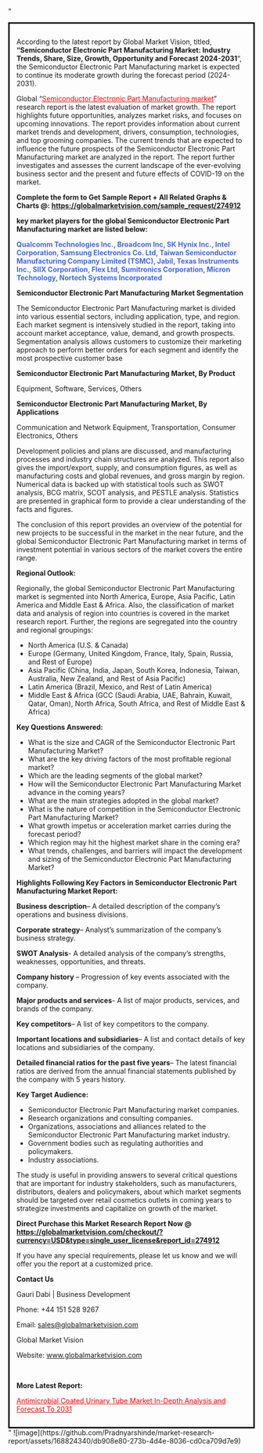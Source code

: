 "<div style='border: 3px solid black; padding: 1em;'>

According to the latest report by Global Market Vision, titled, <strong>“Semiconductor Electronic Part Manufacturing Market: Industry Trends, Share, Size, Growth, Opportunity and Forecast 2024-2031</strong>“, the Semiconductor Electronic Part Manufacturing market is expected to continue its moderate growth during the forecast period (2024-2031).

Global “<a style='color: #ff0000;' href='https://globalmarketvision.com/reports/global-semiconductor-electronic-part-manufacturing-market/274912'>Semiconductor Electronic Part Manufacturing market</a>” research report is the latest evaluation of market growth. The report highlights future opportunities, analyzes market risks, and focuses on upcoming innovations. The report provides information about current market trends and development, drivers, consumption, technologies, and top grooming companies. The current trends that are expected to influence the future prospects of the Semiconductor Electronic Part Manufacturing market are analyzed in the report. The report further investigates and assesses the current landscape of the ever-evolving business sector and the present and future effects of COVID-19 on the market.

<strong>Complete the form to Get Sample Report + All Related Graphs &amp; Charts @: <a style='color: #ff0000;' href='https://globalmarketvision.com/sample_request/274912?utm_source=linkedinPulse&utm_medium=SN&utm_campaign=SN'><strong>https://globalmarketvision.com/sample_request/274912</strong></a></strong>

<strong>key market players for the global Semiconductor Electronic Part Manufacturing market are listed below:</strong>

<strong style='color: #4169e1;'>Qualcomm Technologies Inc., Broadcom Inc, SK Hynix Inc., Intel Corporation, Samsung Electronics Co. Ltd, Taiwan Semiconductor Manufacturing Company Limited (TSMC), Jabil, Texas Instruments Inc., SIIX Corporation, Flex Ltd, Sumitronics Corporation, Micron Technology, Nortech Systems Incorporated</strong>

<strong>Semiconductor Electronic Part Manufacturing Market Segmentation</strong>

The Semiconductor Electronic Part Manufacturing market is divided into various essential sectors, including application, type, and region. Each market segment is intensively studied in the report, taking into account market acceptance, value, demand, and growth prospects. Segmentation analysis allows customers to customize their marketing approach to perform better orders for each segment and identify the most prospective customer base

<strong>Semiconductor Electronic Part Manufacturing Market, By Product</strong>

Equipment, Software, Services, Others

<strong>Semiconductor Electronic Part Manufacturing Market, By Applications</strong>

Communication and Network Equipment, Transportation, Consumer Electronics, Others

Development policies and plans are discussed, and manufacturing processes and industry chain structures are analyzed. This report also gives the import/export, supply, and consumption figures, as well as manufacturing costs and global revenues, and gross margin by region. Numerical data is backed up with statistical tools such as SWOT analysis, BCG matrix, SCOT analysis, and PESTLE analysis. Statistics are presented in graphical form to provide a clear understanding of the facts and figures.

The conclusion of this report provides an overview of the potential for new projects to be successful in the market in the near future, and the global Semiconductor Electronic Part Manufacturing market in terms of investment potential in various sectors of the market covers the entire range.

<strong>Regional Outlook:</strong>

Regionally, the global Semiconductor Electronic Part Manufacturing market is segmented into North America, Europe, Asia Pacific, Latin America and Middle East &amp; Africa. Also, the classification of market data and analysis of region into countries is covered in the market research report. Further, the regions are segregated into the country and regional groupings:
<ul>
  <li>North America (U.S. &amp; Canada)</li>
  <li>Europe (Germany, United Kingdom, France, Italy, Spain, Russia, and Rest of Europe)</li>
  <li>Asia Pacific (China, India, Japan, South Korea, Indonesia, Taiwan, Australia, New Zealand, and Rest of Asia Pacific)</li>
  <li>Latin America (Brazil, Mexico, and Rest of Latin America)</li>
  <li>Middle East &amp; Africa (GCC (Saudi Arabia, UAE, Bahrain, Kuwait, Qatar, Oman), North Africa, South Africa, and Rest of Middle East &amp; Africa)</li>
</ul>
<strong>Key Questions Answered:</strong>
<ul>
  <li>What is the size and CAGR of the Semiconductor Electronic Part Manufacturing Market?</li>
  <li>What are the key driving factors of the most profitable regional market?</li>
  <li>Which are the leading segments of the global market?</li>
  <li>How will the Semiconductor Electronic Part Manufacturing Market advance in the coming years?</li>
  <li>What are the main strategies adopted in the global market?</li>
  <li>What is the nature of competition in the Semiconductor Electronic Part Manufacturing Market?</li>
  <li>What growth impetus or acceleration market carries during the forecast period?</li>
  <li>Which region may hit the highest market share in the coming era?</li>
  <li>What trends, challenges, and barriers will impact the development and sizing of the Semiconductor Electronic Part Manufacturing Market?</li>
</ul>
<strong>Highlights Following Key Factors in Semiconductor Electronic Part Manufacturing Market Report:</strong>

<strong>Business description</strong>– A detailed description of the company’s operations and business divisions.

<strong>Corporate strategy</strong>– Analyst’s summarization of the company’s business strategy.

<strong>SWOT Analysis</strong>- A detailed analysis of the company’s strengths, weaknesses, opportunities, and threats.

<strong>Company history</strong> – Progression of key events associated with the company.

<strong>Major products and services</strong>- A list of major products, services, and brands of the company.

<strong>Key competitors</strong>– A list of key competitors to the company.

<strong>Important locations and subsidiaries</strong>– A list and contact details of key locations and subsidiaries of the company.

<strong>Detailed financial ratios for the past five years</strong>– The latest financial ratios are derived from the annual financial statements published by the company with 5 years history.

<strong>Key Target Audience:</strong>
<ul>
  <li>Semiconductor Electronic Part Manufacturing market companies.</li>
  <li>Research organizations and consulting companies.</li>
  <li>Organizations, associations and alliances related to the Semiconductor Electronic Part Manufacturing market industry.</li>
  <li>Government bodies such as regulating authorities and policymakers.</li>
  <li>Industry associations.</li>
</ul>
The study is useful in providing answers to several critical questions that are important for industry stakeholders, such as manufacturers, distributors, dealers and policymakers, about which market segments should be targeted over retail cosmetics outlets in coming years to strategize investments and capitalize on growth of the market.

<strong>Direct Purchase this Market Research Report Now @ </strong><strong><a style='color: #ff0000;' href='https://globalmarketvision.com/checkout/?currency=USD&type=single_user_license&report_id=274912?utm_source=linkedinPulse&utm_medium=SN&utm_campaign=SN'><strong>https://globalmarketvision.com/checkout/?currency=USD&type=single_user_license&report_id=274912</strong></a></strong>

If you have any special requirements, please let us know and we will offer you the report at a customized price.
<p id='ember58' class='ember-view reader-content-blocks__paragraph'><strong>Contact Us</strong></p>
<p id='ember59' class='ember-view reader-content-blocks__paragraph'>Gauri Dabi | Business Development</p>
<p id='ember60' class='ember-view reader-content-blocks__paragraph'>Phone: +44 151 528 9267</p>
Email: <a href='mailto:sales@globalmarketvision.com'>sales@globalmarketvision.com</a>

Global Market Vision

Website: <a href='http://www.globalmarketvision.com'>www.globalmarketvision.com</a>

&nbsp;

<strong>More Latest Report:</strong>

<a style='color: #ff0000;' href='https://www.linkedin.com/pulse/antimicrobial-coated-urinary-tube-market-in-depth-analysis-neha-more-lwcpc?trackingId=N%2Bnx9l8rD2XTcqeQ9RF4TA%3D%3D&lipi=urn%3Ali%3Apage%3Ad_flagship3_profile_view_base_recent_activity_content_view%3BzE9ISH7JStWsan0anrVzFQ%3D%3D'>Antimicrobial Coated Urinary Tube Market In-Depth Analysis and Forecast To 2031</a>

</div>"
![image](https://github.com/Pradnyarshinde/market-research-report/assets/168824340/db908e80-273b-4d4e-8036-cd0ca709d7e9)
